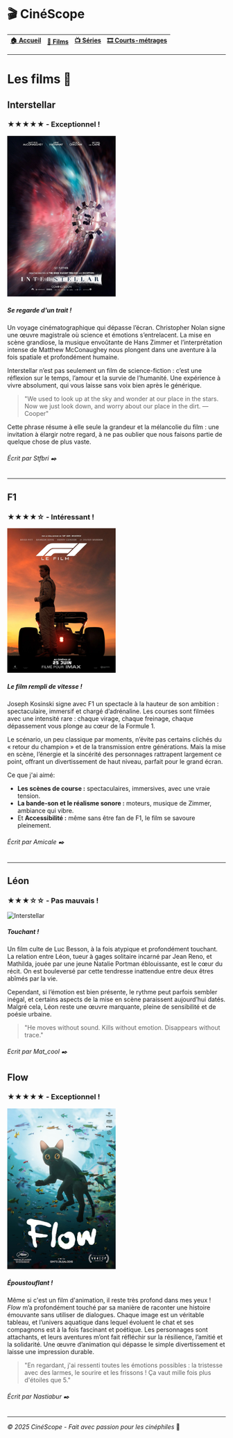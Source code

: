 # 🎬 CinéScope
| [🏠 Accueil](index.md) | [🎥 Films](film.md) | [📺 Séries](série.md) | [🎞️ Courts-métrages](court-métrage.md) |
|:---:|:---:|:---:|:---:|
---

# Les films 🎥

## Interstellar
### ★★★★★ - Exceptionnel !
<img src="images/Interstellar.jpg" alt="Interstellar" width="250px">

##### Se regarde d'un trait !
Un voyage cinématographique qui dépasse l’écran. Christopher Nolan signe une œuvre magistrale où science et émotions s’entrelacent. La mise en scène grandiose, la musique envoûtante de Hans Zimmer et l’interprétation intense de Matthew McConaughey nous plongent dans une aventure à la fois spatiale et profondément humaine.

Interstellar n’est pas seulement un film de science-fiction : c’est une réflexion sur le temps, l’amour et la survie de l’humanité. Une expérience à vivre absolument, qui vous laisse sans voix bien après le générique.

> "We used to look up at the sky and wonder at our place in the stars. Now we just look down, and worry about our place in the dirt. — Cooper"

Cette phrase résume à elle seule la grandeur et la mélancolie du film : une invitation à élargir notre regard, à ne pas oublier que nous faisons partie de quelque chose de plus vaste.
###### Écrit par Stfbri ✒️

---

## F1
### ★★★★☆ - Intéressant !
<img src="images/F1.webp" alt="Interstellar" width="250px">

##### Le film rempli de vitesse !
Joseph Kosinski signe avec F1 un spectacle à la hauteur de son ambition : spectaculaire, immersif et chargé d’adrénaline. Les courses sont filmées avec une intensité rare : chaque virage, chaque freinage, chaque dépassement vous plonge au cœur de la Formule 1.

Le scénario, un peu classique par moments, n’évite pas certains clichés du « retour du champion » et de la transmission entre générations. Mais la mise en scène, l’énergie et la sincérité des personnages rattrapent largement ce point, offrant un divertissement de haut niveau, parfait pour le grand écran.

Ce que j'ai aimé:
- **Les scènes de course :** spectaculaires, immersives, avec une vraie tension.
- **La bande-son et le réalisme sonore :** moteurs, musique de Zimmer, ambiance qui vibre.
- Et **Accessibilité :** même sans être fan de F1, le film se savoure pleinement.

###### Écrit par Amicale ✒️

---

## Léon
### ★★★☆☆ - Pas mauvais !
<img src="images/Leon.webp" alt="Interstellar" width="250px">

##### Touchant !
Un film culte de Luc Besson, à la fois atypique et profondément touchant. La relation entre Léon, tueur à gages solitaire incarné par Jean Reno, et Mathilda, jouée par une jeune Natalie Portman éblouissante, est le cœur du récit. On est bouleversé par cette tendresse inattendue entre deux êtres abîmés par la vie.

Cependant, si l’émotion est bien présente, le rythme peut parfois sembler inégal, et certains aspects de la mise en scène paraissent aujourd’hui datés. Malgré cela, Léon reste une œuvre marquante, pleine de sensibilité et de poésie urbaine.

> "He moves without sound. Kills without emotion. Disappears without trace."

###### Ecrit par Mat_cool ✒️

## Flow
### ★★★★★ - Exceptionnel !
<img src="images/flow.jpg" alt="Interstellar" width="250px">

##### Époustouflant !

Même si c'est un film d'animation, il reste très profond dans mes yeux ! *Flow* m’a profondément touché par sa manière de raconter une histoire émouvante sans utiliser de dialogues. Chaque image est un véritable tableau, et l’univers aquatique dans lequel évoluent le chat et ses compagnons est à la fois fascinant et poétique. Les personnages sont attachants, et leurs aventures m’ont fait réfléchir sur la résilience, l’amitié et la solidarité. Une œuvre d’animation qui dépasse le simple divertissement et laisse une impression durable.

> "En regardant, j'ai ressenti toutes les émotions possibles : la tristesse avec des larmes, le sourire et les frissons ! Ça vaut mille fois plus d'étoiles que 5."

###### Écrit par Nastiabur ✒️

---

*© 2025 CinéScope - Fait avec passion pour les cinéphiles* 🍿
